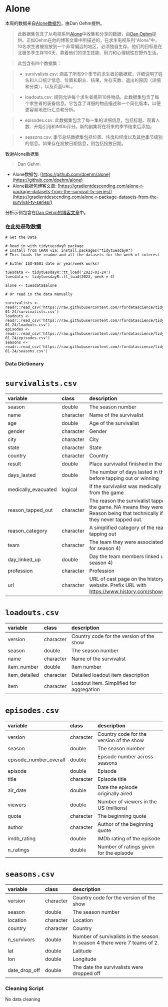 # Alone

本周的数据来自[Alone数据包](https://github.com/doehm/alone)，由Dan Oehm提供。

> 此数据集包含了从电视系列[Alone](https://www.history.com/shows/alone)中收集和分享的数据，由[Dan Oehm](https://gradientdescending.com/)提供。正如Oehm在他的博客文章中所描述的，在求生电视系列“Alone”中，10名求生者被投放到一个非常偏远的地区，必须独自生存。他们的目标是在北极冬季生存100天，靠着他们的求生技能、耐力和心理韧性在野外生活。

> 此包含有四个数据集：

> * survivalists.csv: 涵盖了所有9个季节的求生者的数据框，详细说明了姓名和人口统计信息、位置和职业、结果、生存天数、退出的原因（详细和分类），以及页面URL。

> * loadouts.csv: 规则允许每个求生者携带10件物品。此数据集包含了每个求生者的装备信息。它包含了详细的物品描述和一个简化版本，以便更容易地进行汇总和分析。

> * episodes.csv: 此数据集包含了每一集的详细信息，包括标题、观看人数、开始引用和IMDb评分。新的剧集将在将来的季节结束后添加。

> * seasons.csv: 季节总结数据集包括位置、纬度和经度以及其他季节级别的信息。如果存在投放日期信息，则包括投放日期。

致谢Alone数据集

> Dan Oehm:
* Alone数据包: [https://github.com/doehm/alone](https://github.com/doehm/alone)
* Alone数据包博客文章: [https://gradientdescending.com/alone-r-package-datasets-from-the-survival-tv-series/](https://gradientdescending.com/alone-r-package-datasets-from-the-survival-tv-series/)

分析示例包含在[Dan Oehm的博客文章](https://gradientdescending.com/alone-r-package-datasets-from-the-survival-tv-series/)中。


### 在此处获取数据

```{r}
# Get the Data

# Read in with tidytuesdayR package 
# Install from CRAN via: install.packages("tidytuesdayR")
# This loads the readme and all the datasets for the week of interest

# Either ISO-8601 date or year/week works!

tuesdata <- tidytuesdayR::tt_load('2023-01-24')
tuesdata <- tidytuesdayR::tt_load(2023, week = 4)

alone <- tuesdata$alone

# Or read in the data manually

survivalists <- readr::read_csv('https://raw.githubusercontent.com/rfordatascience/tidytuesday/master/data/2023/2023-01-24/survivalists.csv')
loadouts <- readr::read_csv('https://raw.githubusercontent.com/rfordatascience/tidytuesday/master/data/2023/2023-01-24/loadouts.csv')
episodes <- readr::read_csv('https://raw.githubusercontent.com/rfordatascience/tidytuesday/master/data/2023/2023-01-24/episodes.csv')
seasons <- readr::read_csv('https://raw.githubusercontent.com/rfordatascience/tidytuesday/master/data/2023/2023-01-24/seasons.csv')
```
### Data Dictionary


# `survivalists.csv`

|variable            |class     |description         |
|:-------------------|:---------|:-------------------|
|season              |double    |The season number              |
|name                |character |Name of the survivalist                |
|age                 |double    |Age of the survivalist                 |
|gender              |character |Gender              |
|city                |character |City                |
|state               |character |State               |
|country             |character |Country             |
|result              |double    |Place survivalist finished in the season              |
|days_lasted         |double    |The number of days lasted in the game before tapping out or winning         |
|medically_evacuated |logical   |If the survivalist was medically evacuated from the game |
|reason_tapped_out   |character |The reason the survivalist tapped out of the game. NA means they were the winner. Reason being that technically if they won they never tapped out.   |
|reason_category     |character |A simplified category of the reason for tapping out  |
|team                |character |The team they were associated with (only for season 4)            |
|day_linked_up       |double    |Day the team members linked up (only for season 4)       |
|profession          |character |Profession          |
|url                 |character |URL of cast page on the history channel website. Prefix URL with https://www.history.com/shows/alone/cast                 |

# `loadouts.csv`

|variable      |class     |description   |
|:-------------|:---------|:-------------|
|version       |character |Country code for the version of the show     |
|season        |double    |The season number        |
|name          |character |Name of the survivalist          |
|item_number   |double    |Item number   |
|item_detailed |character |Detailed loadout item description |
|item          |character |Loadout item. Simplified for aggregation          |

# `episodes.csv`

|variable               |class     |description            |
|:----------------------|:---------|:----------------------|
|version                |character |Country code for the version of the show             |
|season                 |double    |The season number                 |
|episode_number_overall |double    |Episode number across seasons |
|episode                |double    |Episode                |
|title                  |character |Episode title                  |
|air_date               |double    |Date the episode originally aired               |
|viewers                |double    |Number of viewers in the US (millions)                |
|quote                  |character |The beginning quote                  |
|author                 |character |Author of the beginning quote                 |
|imdb_rating            |double    |IMDb rating of the episode            |
|n_ratings              |double    |Number of ratings given for the episode              |

# `seasons.csv`

|variable      |class     |description   |
|:-------------|:---------|:-------------|
|version       |character |Country code for the version of the show      |
|season        |double    |The season number        |
|location      |character |Location      |
|country       |character |Country       |
|n_survivors   |double    |Number of survivalists in the season. In season 4 there were 7 teams of 2.   |
|lat           |double    |Latitude           |
|lon           |double    |Longitude           |
|date_drop_off |double    |The date the survivalists were dropped off |


### Cleaning Script

No data cleaning

